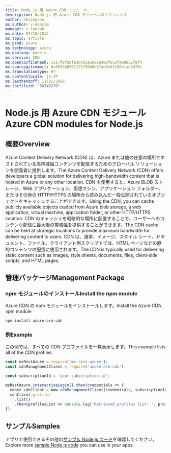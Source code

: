 ```yaml
---
title: Node.js 用 Azure CDN モジュール
description: Node.js 用 Azure CDN モジュールのリファレンス
author: dksimpson
ms.author: v-deasim
manager: v-laurab
ms.date: 07/18/2017
ms.topic: article
ms.prod: azure
ms.technology: azure
ms.devlang: nodejs
ms.service: CDN
ms.openlocfilehash: 1117f8fabfe364d3e5602ee89f652fe98851fef4
ms.sourcegitcommit: 8c6935b6591175798b8e37ad0e511864fad3478e
ms.translationtype: HT
ms.contentlocale: ja-JP
ms.lasthandoff: 11/01/2018
ms.locfileid: "50340270"
---
```

# <a name="azure-cdn-modules-for-nodejs"></a><span data-ttu-id="230b1-103">Node.js 用 Azure CDN モジュール</span><span class="sxs-lookup"><span data-stu-id="230b1-103">Azure CDN modules for Node.js</span></span>

## <a name="overview"></a><span data-ttu-id="230b1-104">概要</span><span class="sxs-lookup"><span data-stu-id="230b1-104">Overview</span></span>

<span data-ttu-id="230b1-105">Azure Content Delivery Network (CDN) は、Azure または他の任意の場所でホストされている高帯域幅コンテンツを配信するためのグローバル ソリューションを開発者に提供します。</span><span class="sxs-lookup"><span data-stu-id="230b1-105">The Azure Content Delivery Network (CDN) offers developers a global solution for delivering high-bandwidth content that is hosted in Azure or any other location.</span></span> <span data-ttu-id="230b1-106">CDN を使用すると、Azure BLOB ストレージ、Web アプリケーション、仮想マシン、アプリケーション フォルダー、またはその他の HTTP/HTTPS の場所から読み込んだ一般公開されているオブジェクトをキャッシュすることができます。</span><span class="sxs-lookup"><span data-stu-id="230b1-106">Using the CDN, you can cache publicly available objects loaded from Azure blob storage, a web application, virtual machine, application folder, or other HTTP/HTTPS location.</span></span> <span data-ttu-id="230b1-107">CDN のキャッシュを戦略的な場所に配置することで、ユーザーへのコンテンツ配信に最大限の帯域幅を提供することができます。</span><span class="sxs-lookup"><span data-stu-id="230b1-107">The CDN cache can be held at strategic locations to provide maximum bandwidth for delivering content to users.</span></span> <span data-ttu-id="230b1-108">CDN は、通常、イメージ、スタイル シート、ドキュメント、ファイル、クライアント側スクリプトでは、HTML ページなどの静的コンテンツの配信に使用されます。</span><span class="sxs-lookup"><span data-stu-id="230b1-108">The CDN is typically used for delivering static content such as images, style sheets, documents, files, client-side scripts, and HTML pages.</span></span>

## <a name="management-package"></a><span data-ttu-id="230b1-109">管理パッケージ</span><span class="sxs-lookup"><span data-stu-id="230b1-109">Management Package</span></span>

### <a name="install-the-npm-module"></a><span data-ttu-id="230b1-110">npm モジュールのインストール</span><span class="sxs-lookup"><span data-stu-id="230b1-110">Install the npm module</span></span>

<span data-ttu-id="230b1-111">Azure CDN の npm モジュールをインストールします。</span><span class="sxs-lookup"><span data-stu-id="230b1-111">Install the Azure CDN npm module</span></span>

```bash
npm install azure-arm-cdn
```

### <a name="example"></a><span data-ttu-id="230b1-112">例</span><span class="sxs-lookup"><span data-stu-id="230b1-112">Example</span></span>

<span data-ttu-id="230b1-113">この例では、すべての CDN プロファイルを一覧表示します。</span><span class="sxs-lookup"><span data-stu-id="230b1-113">This example lists all of the CDN profiles.</span></span>

```javascript
const msRestAzure = require('ms-rest-azure');
const cdnManagementClient = require('azure-arm-cdn');

const subscriptionId = 'your-subscription-id';

msRestAzure.interactiveLogin().then(credentials => {
  const cdnClient = new cdnManagementClient(credentials, subscriptionId);
  cdnClient.profiles
    .list()
    .then(profilesList => console.log('Retrieved profiles list: ', profilesList));
});
```

## <a name="samples"></a><span data-ttu-id="230b1-114">サンプル</span><span class="sxs-lookup"><span data-stu-id="230b1-114">Samples</span></span>

<span data-ttu-id="230b1-115">アプリで使用できるその他の[サンプル Node.js コード](https://azure.microsoft.com/resources/samples/?platform=nodejs)を確認してください。</span><span class="sxs-lookup"><span data-stu-id="230b1-115">Explore more [sample Node.js code](https://azure.microsoft.com/resources/samples/?platform=nodejs) you can use in your apps.</span></span>
